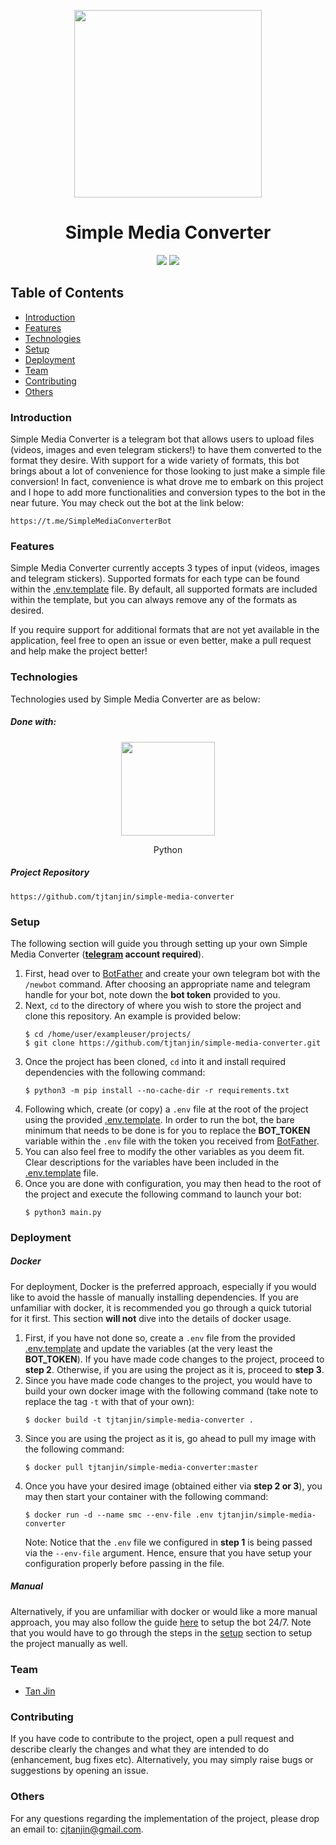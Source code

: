<p align="center">
  <img width=300 src="https://raw.githubusercontent.com/tjtanjin/simple-media-converter/master/assets/app_logo.png" />
  <h1 align="center">Simple Media Converter</h1>
</p>

<p align="center">
  <img src="https://github.com/tjtanjin/simple-media-converter/actions/workflows/docker-hub.yml/badge.svg">
  <img src="https://img.shields.io/endpoint?url=https%3A%2F%2Fmy-api.tjtanjin.com%3A2999%2Faggregator%2Fapi%2Fv1%2Fget%2Fsmc_files_converted" />
</p>

## Table of Contents
* [Introduction](#introduction)
* [Features](#features)
* [Technologies](#technologies)
* [Setup](#setup)
* [Deployment](#deployment)
* [Team](#team)
* [Contributing](#contributing)
* [Others](#others)

### Introduction
Simple Media Converter is a telegram bot that allows users to upload files (videos, images and even telegram stickers!) to have them converted to the format they desire. With support for a wide variety of formats, this bot brings about a lot of convenience for those looking to just make a simple file conversion! In fact, convenience is what drove me to embark on this project and I hope to add more functionalities and conversion types to the bot in the near future. You may check out the bot at the link below:
```
https://t.me/SimpleMediaConverterBot
```

### Features
Simple Media Converter currently accepts 3 types of input (videos, images and telegram stickers). Supported formats for each type can be found within the [.env.template](https://github.com/tjtanjin/simple-media-converter/blob/master/.env.template) file. By default, all supported formats are included within the template, but you can always remove any of the formats as desired.

If you require support for additional formats that are not yet available in the application, feel free to open an issue or even better, make a pull request and help make the project better!

### Technologies
Technologies used by Simple Media Converter are as below:
##### Done with:

<p align="center">
  <img height="150" width="150" src="https://logos-download.com/wp-content/uploads/2016/10/Python_logo_icon.png"/>
</p>
<p align="center">
Python
</p>

##### Project Repository
```
https://github.com/tjtanjin/simple-media-converter
```

### Setup
The following section will guide you through setting up your own Simple Media Converter (**[telegram](https://web.telegram.org/) account required**).
1) First, head over to [BotFather](https://t.me/BotFather) and create your own telegram bot with the `/newbot` command. After choosing an appropriate name and telegram handle for your bot, note down the **bot token** provided to you.
2) Next, `cd` to the directory of where you wish to store the project and clone this repository. An example is provided below:
    ```
    $ cd /home/user/exampleuser/projects/
    $ git clone https://github.com/tjtanjin/simple-media-converter.git
    ```
3) Once the project has been cloned, `cd` into it and install required dependencies with the following command:
    ```
    $ python3 -m pip install --no-cache-dir -r requirements.txt
    ```
4) Following which, create (or copy) a `.env` file at the root of the project using the provided [.env.template](https://github.com/tjtanjin/simple-media-converter/blob/master/.env.template). In order to run the bot, the bare minimum that needs to be done is for you to replace the **BOT_TOKEN** variable within the `.env` file with the token you received from [BotFather](https://t.me/BotFather).
5) You can also feel free to modify the other variables as you deem fit. Clear descriptions for the variables have been included in the [.env.template](https://github.com/tjtanjin/simple-media-converter/blob/master/.env.template) file.
6) Once you are done with configuration, you may then head to the root of the project and execute the following command to launch your bot:
    ```
    $ python3 main.py
    ```

### Deployment

##### Docker
For deployment, Docker is the preferred approach, especially if you would like to avoid the hassle of manually installing dependencies. If you are unfamiliar with docker, it is recommended you go through a quick tutorial for it first. This section **will not** dive into the details of docker usage.

1) First, if you have not done so, create a `.env` file from the provided [.env.template](https://github.com/tjtanjin/simple-media-converter/blob/master/.env.template) and update the variables (at the very least the **BOT_TOKEN**). If you have made code changes to the project, proceed to **step 2**. Otherwise, if you are using the project as it is, proceed to **step 3**.
2) Since you have made code changes to the project, you would have to build your own docker image with the following command (take note to replace the tag `-t` with that of your own):
    ```
    $ docker build -t tjtanjin/simple-media-converter .
    ```
3) Since you are using the project as it is, go ahead to pull my image with the following command:
    ```
    $ docker pull tjtanjin/simple-media-converter:master
    ```
4) Once you have your desired image (obtained either via **step 2 or 3**), you may then start your container with the following command:
    ```
    $ docker run -d --name smc --env-file .env tjtanjin/simple-media-converter
    ```
    Note: Notice that the `.env` file we configured in **step 1** is being passed via the `--env-file` argument. Hence, ensure that you have setup your configuration properly before passing in the file.


##### Manual
Alternatively, if you are unfamiliar with docker or would like a more manual approach, you may also follow the guide [here](https://gist.github.com/tjtanjin/ce560069506e3b6f4d70e570120249ed) to setup the bot 24/7. Note that you would have to go through the steps in the [setup](#setup) section to setup the project manually as well.

### Team
* [Tan Jin](https://github.com/tjtanjin)

### Contributing
If you have code to contribute to the project, open a pull request and describe clearly the changes and what they are intended to do (enhancement, bug fixes etc). Alternatively, you may simply raise bugs or suggestions by opening an issue.

### Others
For any questions regarding the implementation of the project, please drop an email to: cjtanjin@gmail.com.

